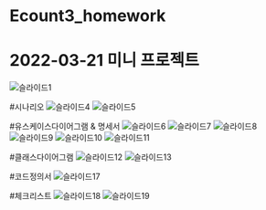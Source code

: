 # Ecount3_homework

# 2022-03-21 미니 프로젝트

![슬라이드1](https://user-images.githubusercontent.com/75415437/159214848-23efcb75-4b14-4d83-8e57-d9e1c4e0cf34.JPG)


#시나리오
![슬라이드4](https://user-images.githubusercontent.com/75415437/159214852-01195000-3a27-461d-846d-e91c995e3e33.JPG)
![슬라이드5](https://user-images.githubusercontent.com/75415437/159214859-94507958-757f-479d-8145-07c51f9c6861.JPG)


#유스케이스다이어그램 & 명세서
![슬라이드6](https://user-images.githubusercontent.com/75415437/159214862-e313fcaf-5153-4aa7-8ca9-fa4f421e378e.JPG)
![슬라이드7](https://user-images.githubusercontent.com/75415437/159214871-f77dd5c6-5504-4150-a5a2-0368460f1c63.JPG)
![슬라이드8](https://user-images.githubusercontent.com/75415437/159214873-e8d35f83-3928-46c5-86d4-f82605a79c09.JPG)
![슬라이드9](https://user-images.githubusercontent.com/75415437/159214874-4b154f8a-37fb-41de-9d22-70a4bb26d3c1.JPG)
![슬라이드10](https://user-images.githubusercontent.com/75415437/159214877-7cb0817f-3e92-44a3-bf38-fdd91e5a1f66.JPG)
![슬라이드11](https://user-images.githubusercontent.com/75415437/159214880-b83e5254-ac82-42b4-b04b-9008ff5e72ac.JPG)


#클래스다이어그램
![슬라이드12](https://user-images.githubusercontent.com/75415437/159214883-1300f733-2cbf-4096-8e9a-a1a9a787ac3b.JPG)
![슬라이드13](https://user-images.githubusercontent.com/75415437/159214884-57a8faf7-71c3-4f2b-8c1d-810a5fdb0a3c.JPG)


#코드정의서
![슬라이드17](https://user-images.githubusercontent.com/75415437/159214868-db76dd07-4ba1-40c3-8d7e-9c4b6bfa5875.JPG)

#체크리스트
![슬라이드18](https://user-images.githubusercontent.com/75415437/159214869-b3139c99-9452-4f2c-8438-ac098a4afc70.JPG)
![슬라이드19](https://user-images.githubusercontent.com/75415437/159214870-11551917-7972-4cc6-8a61-0727edf649f1.JPG)
